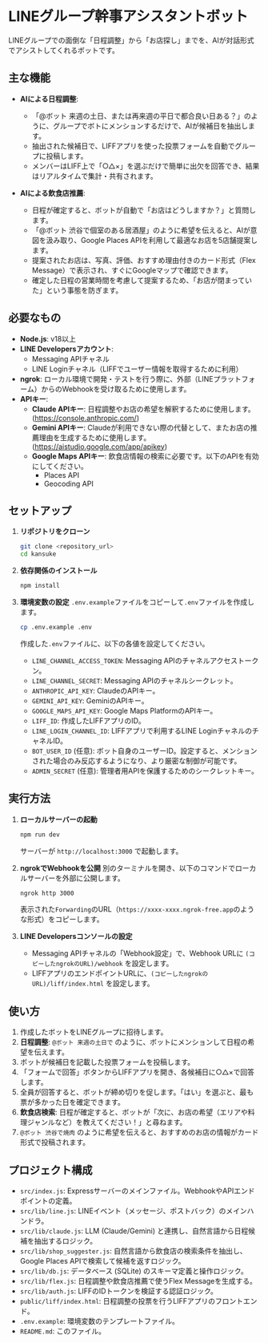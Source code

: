 # LINEグループ幹事アシスタントボット

LINEグループでの面倒な「日程調整」から「お店探し」までを、AIが対話形式でアシストしてくれるボットです。

## 主な機能

- **AIによる日程調整**:
  - 「@ボット 来週の土日、または再来週の平日で都合良い日ある？」のように、グループでボトにメンションするだけで、AIが候補日を抽出します。
  - 抽出された候補日で、LIFFアプリを使った投票フォームを自動でグループに投稿します。
  - メンバーはLIFF上で「○△×」を選ぶだけで簡単に出欠を回答でき、結果はリアルタイムで集計・共有されます。

- **AIによる飲食店推薦**:
  - 日程が確定すると、ボットが自動で「お店はどうしますか？」と質問します。
  - 「@ボット 渋谷で個室のある居酒屋」のように希望を伝えると、AIが意図を汲み取り、Google Places APIを利用して最適なお店を5店舗提案します。
  - 提案されたお店は、写真、評価、おすすめ理由付きのカード形式（Flex Message）で表示され、すぐにGoogleマップで確認できます。
  - 確定した日程の営業時間を考慮して提案するため、「お店が閉まっていた」という事態を防ぎます。

## 必要なもの

- **Node.js**: v18以上
- **LINE Developersアカウント**:
  - Messaging APIチャネル
  - LINE Loginチャネル（LIFFでユーザー情報を取得するために利用）
- **ngrok**: ローカル環境で開発・テストを行う際に、外部（LINEプラットフォーム）からのWebhookを受け取るために使用します。
- **APIキー**:
  - **Claude APIキー**: 日程調整やお店の希望を解釈するために使用します。(https://console.anthropic.com/)
  - **Gemini APIキー**: Claudeが利用できない際の代替として、またお店の推薦理由を生成するために使用します。(https://aistudio.google.com/app/apikey)
  - **Google Maps APIキー**: 飲食店情報の検索に必要です。以下のAPIを有効にしてください。
    - Places API
    - Geocoding API

## セットアップ

1.  **リポジトリをクローン**
    ```bash
    git clone <repository_url>
    cd kansuke
    ```

2.  **依存関係のインストール**
    ```bash
    npm install
    ```

3.  **環境変数の設定**
    `.env.example`ファイルをコピーして`.env`ファイルを作成します。
    ```bash
    cp .env.example .env
    ```
    作成した`.env`ファイルに、以下の各値を設定してください。

    - `LINE_CHANNEL_ACCESS_TOKEN`: Messaging APIのチャネルアクセストークン。
    - `LINE_CHANNEL_SECRET`: Messaging APIのチャネルシークレット。
    - `ANTHROPIC_API_KEY`: ClaudeのAPIキー。
    - `GEMINI_API_KEY`: GeminiのAPIキー。
    - `GOOGLE_MAPS_API_KEY`: Google Maps PlatformのAPIキー。
    - `LIFF_ID`: 作成したLIFFアプリのID。
    - `LINE_LOGIN_CHANNEL_ID`: LIFFアプリで利用するLINE LoginチャネルのチャネルID。
    - `BOT_USER_ID` (任意): ボット自身のユーザーID。設定すると、メンションされた場合のみ反応するようになり、より厳密な制御が可能です。
    - `ADMIN_SECRET` (任意): 管理者用APIを保護するためのシークレットキー。

## 実行方法

1.  **ローカルサーバーの起動**
    ```bash
    npm run dev
    ```
    サーバーが `http://localhost:3000` で起動します。

2.  **ngrokでWebhookを公開**
    別のターミナルを開き、以下のコマンドでローカルサーバーを外部に公開します。
    ```bash
    ngrok http 3000
    ```
    表示された`Forwarding`のURL（`https://xxxx-xxxx.ngrok-free.app`のような形式）をコピーします。

3.  **LINE Developersコンソールの設定**
    - Messaging APIチャネルの「Webhook設定」で、Webhook URLに `(コピーしたngrokのURL)/webhook` を設定します。
    - LIFFアプリのエンドポイントURLに、`(コピーしたngrokのURL)/liff/index.html` を設定します。

## 使い方

1.  作成したボットをLINEグループに招待します。
2.  **日程調整**: `@ボット 来週の土日で` のように、ボットにメンションして日程の希望を伝えます。
3.  ボットが候補日を記載した投票フォームを投稿します。
4.  「フォームで回答」ボタンからLIFFアプリを開き、各候補日に○△×で回答します。
5.  全員が回答すると、ボットが締め切りを促します。「はい」を選ぶと、最も票が多かった日を確定できます。
6.  **飲食店検索**: 日程が確定すると、ボットが「次に、お店の希望（エリアや料理ジャンルなど）を教えてください！」と尋ねます。
7.  `@ボット 渋谷で焼肉` のように希望を伝えると、おすすめのお店の情報がカード形式で投稿されます。

## プロジェクト構成

- `src/index.js`: Expressサーバーのメインファイル。WebhookやAPIエンドポイントの定義。
- `src/lib/line.js`: LINEイベント（メッセージ、ポストバック）のメインハンドラ。
- `src/lib/claude.js`: LLM (Claude/Gemini) と連携し、自然言語から日程候補を抽出するロジック。
- `src/lib/shop_suggester.js`: 自然言語から飲食店の検索条件を抽出し、Google Places APIで検索して候補を返すロジック。
- `src/lib/db.js`: データベース (SQLite) のスキーマ定義と操作ロジック。
- `src/lib/flex.js`: 日程調整や飲食店推薦で使うFlex Messageを生成する。
- `src/lib/auth.js`: LIFFのIDトークンを検証する認証ロジック。
- `public/liff/index.html`: 日程調整の投票を行うLIFFアプリのフロントエンド。
- `.env.example`: 環境変数のテンプレートファイル。
- `README.md`: このファイル。